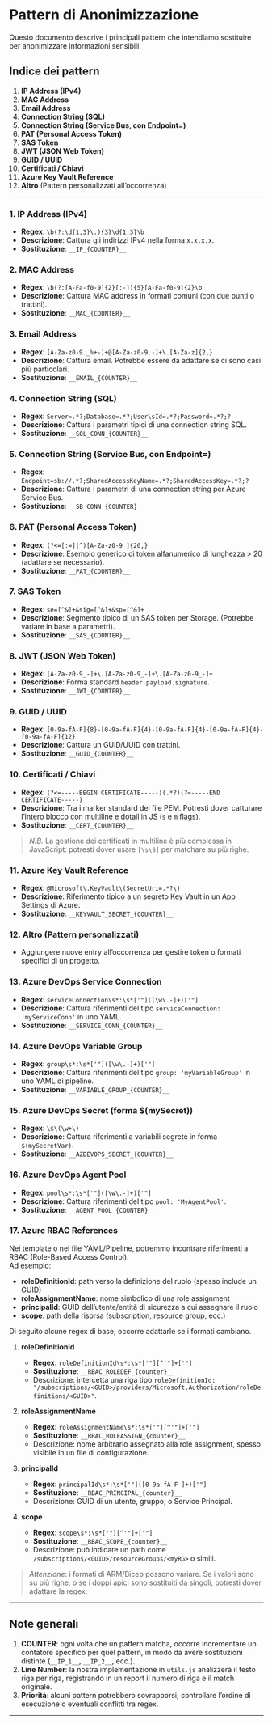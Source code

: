 # Pattern di Anonimizzazione

Questo documento descrive i principali pattern che intendiamo sostituire per anonimizzare informazioni sensibili.

## Indice dei pattern

1. **IP Address (IPv4)**
2. **MAC Address**
3. **Email Address**
4. **Connection String (SQL)**
5. **Connection String (Service Bus, con Endpoint=)**
6. **PAT (Personal Access Token)**
7. **SAS Token**
8. **JWT (JSON Web Token)**
9. **GUID / UUID**
10. **Certificati / Chiavi**
11. **Azure Key Vault Reference**
12. **Altro** (Pattern personalizzati all’occorrenza)

---

### 1. IP Address (IPv4)

- **Regex**: `\b(?:\d{1,3}\.){3}\d{1,3}\b`
- **Descrizione**: Cattura gli indirizzi IPv4 nella forma `x.x.x.x`.
- **Sostituzione**: `__IP_{COUNTER}__`

### 2. MAC Address

- **Regex**: `\b(?:[A-Fa-f0-9]{2}[:-]){5}[A-Fa-f0-9]{2}\b`
- **Descrizione**: Cattura MAC address in formati comuni (con due punti o trattini).
- **Sostituzione**: `__MAC_{COUNTER}__`

### 3. Email Address

- **Regex**: `[A-Za-z0-9._%+-]+@[A-Za-z0-9.-]+\.[A-Za-z]{2,}`
- **Descrizione**: Cattura email. Potrebbe essere da adattare se ci sono casi più particolari.
- **Sostituzione**: `__EMAIL_{COUNTER}__`

### 4. Connection String (SQL)

- **Regex**: `Server=.*?;Database=.*?;User\sId=.*?;Password=.*?;?`
- **Descrizione**: Cattura i parametri tipici di una connection string SQL.  
- **Sostituzione**: `__SQL_CONN_{COUNTER}__`

### 5. Connection String (Service Bus, con Endpoint=)

- **Regex**: `Endpoint=sb://.*?;SharedAccessKeyName=.*?;SharedAccessKey=.*?;?`
- **Descrizione**: Cattura i parametri di una connection string per Azure Service Bus.
- **Sostituzione**: `__SB_CONN_{COUNTER}__`

### 6. PAT (Personal Access Token)

- **Regex**: `(?<=[:=]|^)[A-Za-z0-9_]{20,}`
- **Descrizione**: Esempio generico di token alfanumerico di lunghezza > 20 (adattare se necessario).
- **Sostituzione**: `__PAT_{COUNTER}__`

### 7. SAS Token

- **Regex**: `se=[^&]+&sig=[^&]+&sp=[^&]+`
- **Descrizione**: Segmento tipico di un SAS token per Storage. (Potrebbe variare in base a parametri).
- **Sostituzione**: `__SAS_{COUNTER}__`

### 8. JWT (JSON Web Token)

- **Regex**: `[A-Za-z0-9_-]+\.[A-Za-z0-9_-]+\.[A-Za-z0-9_-]+`
- **Descrizione**: Forma standard `header.payload.signature`.
- **Sostituzione**: `__JWT_{COUNTER}__`

### 9. GUID / UUID

- **Regex**: `[0-9a-fA-F]{8}-[0-9a-fA-F]{4}-[0-9a-fA-F]{4}-[0-9a-fA-F]{4}-[0-9a-fA-F]{12}`
- **Descrizione**: Cattura un GUID/UUID con trattini.
- **Sostituzione**: `__GUID_{COUNTER}__`

### 10. Certificati / Chiavi

- **Regex**: `(?<=-----BEGIN CERTIFICATE-----)(.*?)(?=-----END CERTIFICATE-----)`
- **Descrizione**: Tra i marker standard dei file PEM. Potresti dover catturare l’intero blocco con multiline e dotall in JS (`s` e `m` flags).
- **Sostituzione**: `__CERT_{COUNTER}__`

> *N.B.* La gestione dei certificati in multiline è più complessa in JavaScript: potresti dover usare `[\s\S]` per matchare su più righe.

### 11. Azure Key Vault Reference

- **Regex**: `@Microsoft\.KeyVault\(SecretUri=.*?\)`
- **Descrizione**: Riferimento tipico a un segreto Key Vault in un App Settings di Azure.
- **Sostituzione**: `__KEYVAULT_SECRET_{COUNTER}__`

### 12. Altro (Pattern personalizzati)

- Aggiungere nuove entry all’occorrenza per gestire token o formati specifici di un progetto.

### 13. Azure DevOps Service Connection

- **Regex**: `serviceConnection\s*:\s*['"]([\w\.-]+)['"]`
- **Descrizione**: Cattura riferimenti del tipo `serviceConnection: 'myServiceConn'` in uno YAML.  
- **Sostituzione**: `__SERVICE_CONN_{COUNTER}__`

### 14. Azure DevOps Variable Group

- **Regex**: `group\s*:\s*['"]([\w\.-]+)['"]`
- **Descrizione**: Cattura riferimenti del tipo `group: 'myVariableGroup'` in uno YAML di pipeline.  
- **Sostituzione**: `__VARIABLE_GROUP_{COUNTER}__`

### 15. Azure DevOps Secret (forma $(mySecret))

- **Regex**: `\$\(\w+\)`
- **Descrizione**: Cattura riferimenti a variabili segrete in forma `$(mySecretVar)`.  
- **Sostituzione**: `__AZDEVOPS_SECRET_{COUNTER}__`

### 16. Azure DevOps Agent Pool

- **Regex**: `pool\s*:\s*['"]([\w\.-]+)['"]`
- **Descrizione**: Cattura riferimenti del tipo `pool: 'MyAgentPool'`.  
- **Sostituzione**: `__AGENT_POOL_{COUNTER}__`
### 17. Azure RBAC References

Nei template o nei file YAML/Pipeline, potremmo incontrare riferimenti a RBAC (Role-Based Access Control).  
Ad esempio:

- **roleDefinitionId**: path verso la definizione del ruolo (spesso include un GUID)  
- **roleAssignmentName**: nome simbolico di una role assignment  
- **principalId**: GUID dell’utente/entità di sicurezza a cui assegnare il ruolo  
- **scope**: path della risorsa (subscription, resource group, ecc.)

Di seguito alcune regex di base; occorre adattarle se i formati cambiano.

1. **roleDefinitionId**  
   - **Regex**: `roleDefinitionId\s*:\s*['"][^'"]+['"]`  
   - **Sostituzione**: `__RBAC_ROLEDEF_{counter}__`  
   - Descrizione: intercetta una riga tipo `roleDefinitionId: "/subscriptions/<GUID>/providers/Microsoft.Authorization/roleDefinitions/<GUID>"`.

2. **roleAssignmentName**  
   - **Regex**: `roleAssignmentName\s*:\s*['"][^'"]+['"]`  
   - **Sostituzione**: `__RBAC_ROLEASSIGN_{counter}__`  
   - Descrizione: nome arbitrario assegnato alla role assignment, spesso visibile in un file di configurazione.

3. **principalId**  
   - **Regex**: `principalId\s*:\s*['"]([0-9a-fA-F-]+)['"]`  
   - **Sostituzione**: `__RBAC_PRINCIPAL_{counter}__`  
   - Descrizione: GUID di un utente, gruppo, o Service Principal.

4. **scope**  
   - **Regex**: `scope\s*:\s*['"][^'"]+['"]`  
   - **Sostituzione**: `__RBAC_SCOPE_{counter}__`  
   - Descrizione: può indicare un path come `/subscriptions/<GUID>/resourceGroups/<myRG>` o simili.

> *Attenzione*: i formati di ARM/Bicep possono variare. Se i valori sono su più righe, o se i doppi apici sono sostituiti da singoli, potresti dover adattare la regex.  

---

## Note generali

1. **COUNTER**: ogni volta che un pattern matcha, occorre incrementare un contatore specifico per quel pattern, in modo da avere sostituzioni distinte (`__IP_1__`, `__IP_2__`, ecc.).  
2. **Line Number**: la nostra implementazione in `utils.js` analizzerà il testo riga per riga, registrando in un report il numero di riga e il match originale.  
3. **Priorità**: alcuni pattern potrebbero sovrapporsi; controllare l’ordine di esecuzione o eventuali conflitti tra regex.

---
